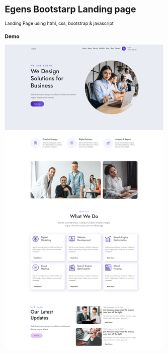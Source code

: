 # Egens Bootstarp Landing page
Landing Page using html, css, bootstrap &amp; javascript

### Demo
![project demo](Screenshot.png)